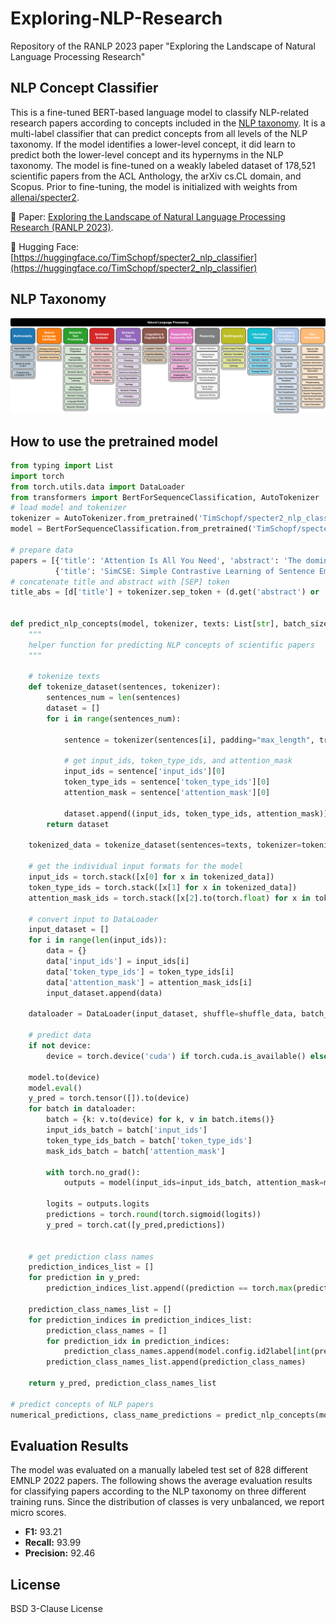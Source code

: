# Exploring-NLP-Research
Repository of the RANLP 2023 paper "Exploring the Landscape of Natural Language Processing Research"



## NLP Concept Classifier

This is a fine-tuned BERT-based language model to classify NLP-related research papers according to concepts included in the [NLP taxonomy](#nlp-taxonomy). 
It is a multi-label classifier that can predict concepts from all levels of the NLP taxonomy. 
If the model identifies a lower-level concept, it did learn to predict both the lower-level concept and its hypernyms in the NLP taxonomy.
The model is fine-tuned on a weakly labeled dataset of 178,521 scientific papers from the ACL Anthology, the arXiv cs.CL domain, and Scopus.
Prior to fine-tuning, the model is initialized with weights from [allenai/specter2](https://huggingface.co/allenai/specter2).

📄 Paper: [Exploring the Landscape of Natural Language Processing Research (RANLP 2023)](tbp).

🤗 Hugging Face: [https://huggingface.co/TimSchopf/specter2_nlp_classifier](https://huggingface.co/TimSchopf/specter2_nlp_classifier)


<a name="#nlp-taxonomy"/></a>
## NLP Taxonomy

![NLP taxonomy](https://github.com/sebischair/Exploring-NLP-Research/blob/main/figures/NLP-Taxonomy.jpg?raw=true)


## How to use the pretrained model

```python
from typing import List
import torch
from torch.utils.data import DataLoader
from transformers import BertForSequenceClassification, AutoTokenizer
# load model and tokenizer
tokenizer = AutoTokenizer.from_pretrained('TimSchopf/specter2_nlp_classifier')
model = BertForSequenceClassification.from_pretrained('TimSchopf/specter2_nlp_classifier')

# prepare data
papers = [{'title': 'Attention Is All You Need', 'abstract': 'The dominant sequence transduction models are based on complex recurrent or convolutional neural networks in an encoder-decoder configuration. The best performing models also connect the encoder and decoder through an attention mechanism. We propose a new simple network architecture, the Transformer, based solely on attention mechanisms, dispensing with recurrence and convolutions entirely. Experiments on two machine translation tasks show these models to be superior in quality while being more parallelizable and requiring significantly less time to train. Our model achieves 28.4 BLEU on the WMT 2014 English-to-German translation task, improving over the existing best results, including ensembles by over 2 BLEU. On the WMT 2014 English-to-French translation task, our model establishes a new single-model state-of-the-art BLEU score of 41.8 after training for 3.5 days on eight GPUs, a small fraction of the training costs of the best models from the literature. We show that the Transformer generalizes well to other tasks by applying it successfully to English constituency parsing both with large and limited training data.'},
          {'title': 'SimCSE: Simple Contrastive Learning of Sentence Embeddings', 'abstract': 'This paper presents SimCSE, a simple contrastive learning framework that greatly advances state-of-the-art sentence embeddings. We first describe an unsupervised approach, which takes an input sentence and predicts itself in a contrastive objective, with only standard dropout used as noise. This simple method works surprisingly well, performing on par with previous supervised counterparts. We find that dropout acts as minimal data augmentation, and removing it leads to a representation collapse. Then, we propose a supervised approach, which incorporates annotated pairs from natural language inference datasets into our contrastive learning framework by using "entailment" pairs as positives and "contradiction" pairs as hard negatives. We evaluate SimCSE on standard semantic textual similarity (STS) tasks, and our unsupervised and supervised models using BERT base achieve an average of 76.3% and 81.6% Spearmans correlation respectively, a 4.2% and 2.2% improvement compared to the previous best results. We also show -- both theoretically and empirically -- that the contrastive learning objective regularizes pre-trained embeddings anisotropic space to be more uniform, and it better aligns positive pairs when supervised signals are available.'}]
# concatenate title and abstract with [SEP] token
title_abs = [d['title'] + tokenizer.sep_token + (d.get('abstract') or '') for d in papers]


def predict_nlp_concepts(model, tokenizer, texts: List[str], batch_size=8, device=None, shuffle_data=False):
    """
    helper function for predicting NLP concepts of scientific papers
    """
    
    # tokenize texts
    def tokenize_dataset(sentences, tokenizer):
        sentences_num = len(sentences)
        dataset = []
        for i in range(sentences_num):
            
            sentence = tokenizer(sentences[i], padding="max_length", truncation=True, return_tensors='pt', max_length=model.config.max_position_embeddings)
            
            # get input_ids, token_type_ids, and attention_mask
            input_ids = sentence['input_ids'][0]
            token_type_ids = sentence['token_type_ids'][0]
            attention_mask = sentence['attention_mask'][0]

            dataset.append((input_ids, token_type_ids, attention_mask))
        return dataset

    tokenized_data = tokenize_dataset(sentences=texts, tokenizer=tokenizer)
    
    # get the individual input formats for the model
    input_ids = torch.stack([x[0] for x in tokenized_data])
    token_type_ids = torch.stack([x[1] for x in tokenized_data])
    attention_mask_ids = torch.stack([x[2].to(torch.float) for x in tokenized_data])
    
    # convert input to DataLoader
    input_dataset = []
    for i in range(len(input_ids)):
        data = {}
        data['input_ids'] = input_ids[i]
        data['token_type_ids'] = token_type_ids[i]
        data['attention_mask'] = attention_mask_ids[i]
        input_dataset.append(data)

    dataloader = DataLoader(input_dataset, shuffle=shuffle_data, batch_size=batch_size)
    
    # predict data
    if not device:
        device = torch.device('cuda') if torch.cuda.is_available() else torch.device('cpu')

    model.to(device)
    model.eval()
    y_pred = torch.tensor([]).to(device)
    for batch in dataloader:
        batch = {k: v.to(device) for k, v in batch.items()}
        input_ids_batch = batch['input_ids']
        token_type_ids_batch = batch['token_type_ids']
        mask_ids_batch = batch['attention_mask']

        with torch.no_grad():
            outputs = model(input_ids=input_ids_batch, attention_mask=mask_ids_batch, token_type_ids=token_type_ids_batch)

        logits = outputs.logits
        predictions = torch.round(torch.sigmoid(logits))
        y_pred = torch.cat([y_pred,predictions])
        
    
    # get prediction class names
    prediction_indices_list = []
    for prediction in y_pred:
        prediction_indices_list.append((prediction == torch.max(prediction)).nonzero(as_tuple=True)[0])

    prediction_class_names_list = []
    for prediction_indices in prediction_indices_list:
        prediction_class_names = []
        for prediction_idx in prediction_indices:
            prediction_class_names.append(model.config.id2label[int(prediction_idx)])
        prediction_class_names_list.append(prediction_class_names)

    return y_pred, prediction_class_names_list

# predict concepts of NLP papers
numerical_predictions, class_name_predictions = predict_nlp_concepts(model=model, tokenizer=tokenizer, texts=title_abs)
```
## Evaluation Results

The model was evaluated on a manually labeled test set of 828 different EMNLP 2022 papers. The following shows the average evaluation results for classifying papers according to the NLP taxonomy on three different training runs. Since the distribution of classes is very unbalanced, we report micro scores.

* **F1:** 93.21
* **Recall:** 93.99
* **Precision:** 92.46

## License
BSD 3-Clause License
